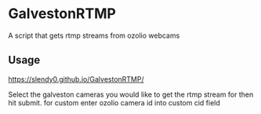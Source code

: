 # GalvestonRTMP
A script that gets rtmp streams from ozolio webcams
## Usage
https://slendy0.github.io/GalvestonRTMP/

Select the galveston cameras you would like to get the rtmp stream for then hit submit. for custom enter ozolio camera id into custom cid field

